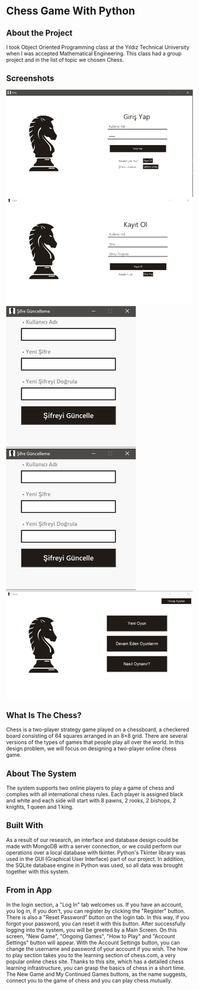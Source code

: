 # Chess Game With Python

## About the Project

I took Object Oriented Programming class at the Yıldız Technical University when I was accepted Mathematical Engineering. This class had a group project and in the list of topic we chosen Chess.


## Screenshots

![Alt text(chess_game_with_pytohn/1.jpg raw=true "Optional Title")](https://github.com/fatihsavaskurt/chess_game_with_python/blob/4a1de0f7165600bf6a8be3024a2a07793f1fceff/1.png)
![Alt text(chess_game_with_pytohn/2.jpg raw=true "Optional Title")](https://github.com/fatihsavaskurt/chess_game_with_python/blob/4a1de0f7165600bf6a8be3024a2a07793f1fceff/2.png)
![Alt text(chess_game_with_pytohn/3.jpg raw=true "Optional Title")](https://github.com/fatihsavaskurt/chess_game_with_python/blob/4a1de0f7165600bf6a8be3024a2a07793f1fceff/3.png)
![Alt text(chess_game_with_pytohn/4.jpg raw=true "Optional Title")](https://github.com/fatihsavaskurt/chess_game_with_python/blob/4a1de0f7165600bf6a8be3024a2a07793f1fceff/3.png)
![Alt text(chess_game_with_pytohn/5.jpg raw=true "Optional Title")](https://github.com/fatihsavaskurt/chess_game_with_python/blob/4a1de0f7165600bf6a8be3024a2a07793f1fceff/5.png)





## What Is The Chess?
Chess is a two-player strategy game played on a chessboard, a checkered board consisting of 64 squares arranged in an 8×8 grid. There are several versions of the types of games that people play all over the world. In this design problem, we will focus on designing a two-player online chess game. 

## About The System
The system supports two online players to play a game of chess and complies with all international chess rules. Each player is assigned black and white and each side will start with 8 pawns, 2 rooks, 2 bishops, 2 knights, 1 queen and 1 king.

## Built With
As a result of our research, an interface and database design could be made with MongoDB with a server connection, or we could perform our operations over a local database with tkinter.
Python's Tkinter library was used in the GUI (Graphical User Interface) part of our project. In addition, the SQLite database engine in Python was used, so all data was brought together with this system.

## From in App
In the login section, a "Log In" tab welcomes us. If you have an account, you log in, if you don't, you can register by clicking the "Register" button. There is also a "Reset Password" button on the login tab. In this way, if you forgot your password, you can reset it with this button.
After successfully logging into the system, you will be greeted by a Main Screen. On this screen, "New Game", "Ongoing Games", "How to Play" and "Account Settings" button will appear. With the Account Settings button, you can change the username and password of your account if you wish. The how to play section takes you to the learning section of chess.com, a very popular online chess site. Thanks to this site, which has a detailed chess learning infrastructure, you can grasp the basics of chess in a short time. The New Game and My Continued Games buttons, as the name suggests, connect you to the game of chess and you can play chess mutually.

